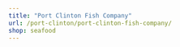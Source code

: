 ```yaml
---
title: "Port Clinton Fish Company"
url: /port-clinton/port-clinton-fish-company/
shop: seafood
---
```

